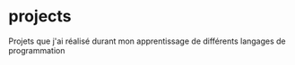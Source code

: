 # projects
Projets que j'ai réalisé durant mon apprentissage de différents langages de programmation

